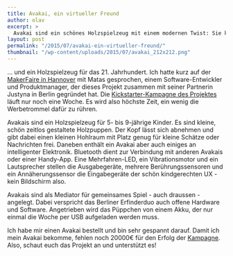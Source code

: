 ```yaml
---
title: Avakai, ein virtueller Freund
author: olav
excerpt: >
  Avakai sind ein schönes Holzspielzeug mit einem modernen Twist: Sie kommunizieren über Bluetooth und haben eine Reihe von Sensoren, eine bunte LED und Klänge auf Lager. Die Kickstarter-Kampagne läuft noch 5 Tage und braucht weitere Unterstützung.
layout: post
permalink: "/2015/07/avakai-ein-virtueller-freund/"
thumbnail: "/wp-content/uploads/2015/07/avakai_212x212.png"
---
```

... und ein Holzspielzeug für das 21. Jahrhundert. Ich hatte kurz auf der [MakerFaire in Hannover](https://tinkerthon.de/2015/06/makerfaire-hannover/) mit Matas gesprochen, einem Software-Entwickler und Produktmanager, der dieses Projekt zusammen mit seiner Partnerin Justyna in Berlin gegründet hat. Die [Kickstarter-Kampagne des Projektes](https://www.kickstarter.com/projects/vaikai/avakai-the-magical-play-companion) läuft nur noch eine Woche. Es wird also höchste Zeit, ein wenig die Werbetrommel dafür zu rühren. 

Avakais sind ein Holzspielzeug für 5- bis 9-jährige Kinder. Es sind kleine, schön zeitlos gestaltete Holzpuppen. Der Kopf lässt sich abnehmen und gibt dabei einen kleinen Hohlraum mit Platz genug für kleine Schätze oder Nachrichten frei.
Daneben enthält ein Avakai aber auch einiges an intelligenter Elektronik. Bluetooth dient zur Verbindung mit anderen Avakais oder einer Handy-App. Eine Mehrfahren-LED, ein Vibrationsmotor und ein Lautsprecher stellen die Ausgabegeräte, mehrere Berührungssensoren und ein Annäherungssensor die Eingabegeräte der schön kindgerechten UX - kein Bildschirm also. 

Avakais sind als Mediator für gemeinsames Spiel - auch draussen - angelegt. Dabei verspricht das Berliner Erfinderduo auch offene Hardware und Software. Angetrieben wird das Püppchen von einem Akku, der nur einmal die Woche per USB aufgeladen werden muss.

Ich habe mir einen Avakai bestellt und bin sehr gespannt darauf. Damit ich mein Avakai bekomme, fehlen noch 20000€ für den Erfolg der [Kampagne](https://www.kickstarter.com/projects/vaikai/avakai-the-magical-play-companion). Also, schaut euch das Projekt an und unterstützt es!  
